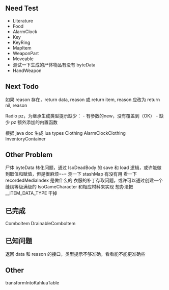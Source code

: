 
## Need Test
- Literature
- Food
- AlarmClock
- Key
- KeyRing
- MapItem
- WeaponPart
- Moveable
- 测试一下生成的尸体物品有没有 byteData
- HandWeapon

## Next Todo
<!-- 简单 -->
如果 reason 存在，return data, reason 或 return item, reason 应改为 return nil, reason

<!-- 中等 -->
Radio
pz，为继承生成类型提示缺少：
    - 有参数的new，没有覆盖到（OK）
    - 缺少 pz 额外添加的内置函数

<!-- 困难 -->
根据 java doc 生成 lua types
Clothing
AlarmClockClothing
InventoryContainer

## Other Problem
尸体 byteData 转化问题，通过 IsoDeadBody 的 save 和 load 逻辑，或许能做到取值和赋值，但是很麻烦=-=
测一下 stashMap 有没有用
看一下 recordedMediaIndex 是做什么的
衣服的补丁存取问题，或许可以通过创建一个缝纫等级满级的 IsoGameCharacter 和相应材料来实现
想办法把 __ITEM_DATA_TYPE 干掉

## 已完成
ComboItem
DrainableComboItem


## 已知问题
返回 data 和 reason 的接口，类型提示不够准确，看看能不能更准确些


## Other
transformIntoKahluaTable

